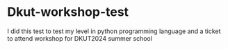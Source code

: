 # Dkut-workshop-test
I did this test to test my level  in python programming language
and a ticket to attend workshop for DKUT2024 summer school
